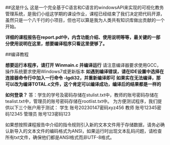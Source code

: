 ##这是什么
这是一个完全基于C语言和C语言的windowsAPI来实现的可视化教务管理系统，是我们小组这学期的课设作业，课程已经结束了我们决定把代码开源，虽然只是一个八千行的小项目，但也可以算是我为人类共有知识库做出贡献的一个开始。

**详细的课程报告在report.pdf中，内含功能介绍、使用说明等等，最关键的一部分使用说明在这里，想要编译程序只看这里便够了。**

##编译教程

**想要运行本程序，请打开 Winmain.c 并编译运行**
请注意编译器要求使用GCC，操作系统要求使用Windows7或更新版本
**如遇到编译错误，请在IDE设置中选择在连接器命令行中加入一行命令 -lgdi32，并重新编译即可**
**如果实在无法编译，那可以改为编译TOTAL.c文件，这个肯定可以编译成功，编译后的结果都是一样的**

**如何登录？**
答：学生的学号及密码存储在stulist.txt中，教师的账号密码存储在tealist.txt中，管理员的账号密码存储在rootlist.txt中。
为方便测试程序，我们提供以下三个账户用于测试：
学生 账号20230147密码xyz456
教师 账号12345密码12345
管理员 账号123密码123

如果想按照课程报告中介绍的指令规则引入新的文本文件用于存储数据，请务必确认新导入的文本文件的编码格式为ANSI，如果运行时出现文本乱码问题，请检查所有txt文件，确保他们都是ANSI格式而非UTF-8格式。

